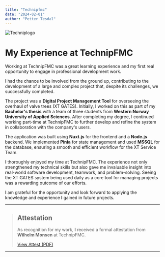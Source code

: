 ```yaml
---
title: "Technipfmc"
date: "2024-02-01"
author: "Petter Tesdal"
---
```

   
![Techniplogo](/work/Technipfmc.svg)  

<!--more-->
# My Experience at TechnipFMC

Working at TechnipFMC was a great learning experience and my first real opportunity to engage in professional development work.

I had the chance to be involved from the ground up, contributing to the development of a large and complex project that, despite its challenges, we successfully completed.

The project was a **Digital Project Management Tool** for overseeing the overhaul of valve trees (XT GATES). Initially, I worked on this as part of my **Bachelor's thesis** with a team of three students from **Western Norway University of Applied Sciences**. After completing my degree, I continued working part-time at TechnipFMC to further develop and refine the system in collaboration with the company's users.

The application was built using **Nuxt.js** for the frontend and a **Node.js** backend. We implemented **Pinia** for state management and used **MSSQL** for the database, ensuring a smooth and efficient workflow for the XT Service Team. 

I thoroughly enjoyed my time at TechnipFMC. The experience not only strengthened my technical skills but also gave me invaluable insight into real-world software development, teamwork, and problem-solving. Seeing the XT GATES system being used daily as a core tool for managing projects was a rewarding outcome of our efforts.

I am grateful for the opportunity and look forward to applying the knowledge and experience I gained in future projects.

---

> ## Attestation  
> As recognition for my work, I received a formal attestation from **Wilhelm Monsen** at TechnipFMC.  
>  
> [View Attest (PDF)](https://tesdal.dev/files/technipfmc-attest.pdf)

---

